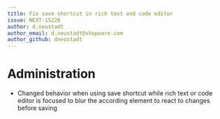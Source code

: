 ```yaml
---
title: Fix save shortcut in rich text and code editor
issue: NEXT-15226
author: d.neustadt
author_email: d.neustadt@shopware.com 
author_github: dneustadt
---
```

# Administration
* Changed behavior when using save shortcut while rich text or code editor is focused to blur the according element to react to changes before saving
